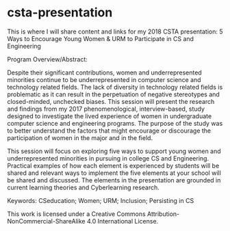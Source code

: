 # csta-presentation
This is where I will share content and links for my 2018 CSTA presentation:
5 Ways to Encourage Young Women &amp; URM to Participate in CS and Engineering 

Program Overview/Abstract:

Despite their significant contributions, women and underrepresented minorities continue to be underrepresented in computer science and technology related fields. The lack of diversity in technology related fields is problematic as it can result in the perpetuation of negative stereotypes and closed-minded, unchecked biases. This session will present the research and findings from my 2017 phenomenological, interview-based, study designed to investigate the lived experience of women in undergraduate computer science and engineering programs. The purpose of the study was to better understand the factors that might encourage or discourage the participation of women in the major and in the field.

This session will focus on exploring five ways to support young women and underrepresented minorities in pursuing in college CS and Engineering. Practical examples of how each element is experienced by students will be shared and relevant ways to implement the five elements at your school will be shared and discussed. The elements in the presentation are grounded in current learning theories and Cyberlearning research. 

Keywords:
CSeducation; Women; URM; Inclusion; Persisting in CS 

This work is licensed under a Creative Commons Attribution-NonCommercial-ShareAlike 4.0 International License.
